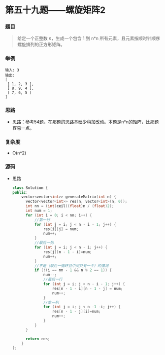 # 第五十九题——螺旋矩阵2

### 题目

> 给定一个正整数 *n*，生成一个包含 1 到 n*n 所有元素，且元素按顺时针顺序螺旋排列的正方形矩阵。

### 举例

```
输入: 3
输出:
[
 [ 1, 2, 3 ],
 [ 8, 9, 4 ],
 [ 7, 6, 5 ]
]
```

### 思路

* 思路：参考54题，在那题的思路基础少稍加改动。本题是n*n的矩阵，比那题容易一点。

### 复杂度

- O(n^2)


### 源码

* 思路

  ```c++
  class Solution {
  public:
      vector<vector<int>> generateMatrix(int n) {
  		vector<vector<int>> res(n, vector<int>(n, 0));
  		int nn = (int)ceil((float)n / (float)2);
  		int num = 1;
  		for (int i = 0; i < nn; i++) {
  			//第一行
  			for (int j = i; j < n - i - 1; j++) {
  				res[i][j] = num;
  				num++;
  			}
  			//最后一列
  			for (int j = i; j < n - i; j++) {
  				res[j][n - 1 - i]=num;
  				num++;
  			}
  			//不是（最后一循环且中间只有一个）的情况
  			if (!(i == nn - 1 && n % 2 == 1)) {
  				num--;
  				//最后一行
  				for (int j = i; j < n - i - 1; j++) {
  					res[n - 1 - i][n - 1 - j] = num;
  					num++;
  				}
  				//第一列
  				for (int j = i; j < n -1 -i; j++) {
  					res[n - 1 - j][i]=num;
  					num++;
  				}
  			}
  		}
  
  		return res;        
      }
  };
  ```

